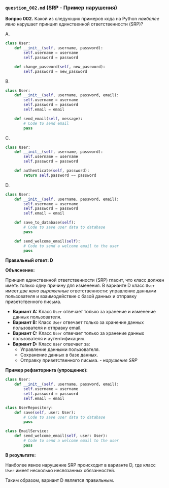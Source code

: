 ### `question_002.md` (SRP - Пример нарушения)

**Вопрос 002.** Какой из следующих примеров кода на Python *наиболее явно* нарушает принцип единственной ответственности (SRP)?

A.
```python
class User:
    def __init__(self, username, password):
        self.username = username
        self.password = password

    def change_password(self, new_password):
        self.password = new_password
```

B.

```python
class User:
    def __init__(self, username, password, email):
        self.username = username
        self.password = password
        self.email = email

    def send_email(self, message):
        # Code to send email
        pass
```

C.

```python
class User:
    def __init__(self, username, password):
        self.username = username
        self.password = password

    def authenticate(self, password):
        return self.password == password
```

D.

```python
class User:
    def __init__(self, username, password, email):
        self.username = username
        self.password = password
        self.email = email

    def save_to_database(self):
        # Code to save user data to database
        pass

    def send_welcome_email(self):
        # Code to send a welcome email to the user
        pass
```

**Правильный ответ: D**

**Объяснение:**

Принцип единственной ответственности (SRP) гласит, что класс должен иметь только одну причину для изменения. В варианте D класс `User` имеет *две явно выраженные* ответственности: управление данными пользователя и взаимодействие с базой данных и отправку приветственного письма.

*   **Вариант A:** Класс `User` отвечает только за хранение и изменение данных пользователя.
*   **Вариант B:** Класс `User` отвечает только за хранение данных пользователя и отправку email.
*   **Вариант C:** Класс `User` отвечает только за хранение данных пользователя и аутентификацию.
*   **Вариант D:** Класс `User` отвечает за:
    *   Управление данными пользователя.
    *   Сохранение данных в базе данных.
    *   Отправку приветственного письма. - *нарушение SRP*

**Пример рефакторинга (упрощенно):**

```python
class User:
    def __init__(self, username, password, email):
        self.username = username
        self.password = password
        self.email = email

class UserRepository:
    def save(self, user: User):
        # Code to save user data to database
        pass

class EmailService:
    def send_welcome_email(self, user: User):
        # Code to send a welcome email to the user
        pass
```
**В результате:**

Наиболее явное нарушение SRP происходит в варианте D, где класс `User` имеет несколько несвязанных обязанностей.

Таким образом, вариант D является правильным.
